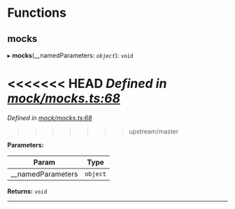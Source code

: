 

# Functions

<a id="mocks"></a>

##  mocks

▸ **mocks**(__namedParameters: *`object`*): `void`

<<<<<<< HEAD
*Defined in [mock/mocks.ts:68](https://github.com/chainx-org/chainx-api/blob/30f27c6/packages/api-provider/src/mock/mocks.ts#L68)*
=======
*Defined in [mock/mocks.ts:68](https://github.com/polkadot-js/api/blob/dfd2e70/packages/api-provider/src/mock/mocks.ts#L68)*
>>>>>>> upstream/master

**Parameters:**

| Param | Type |
| ------ | ------ |
| __namedParameters | `object` |

**Returns:** `void`

___

